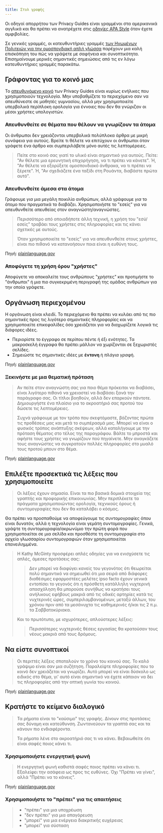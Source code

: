 ```yaml
---
title: Στυλ γραφής
---
```


Οι οδηγοί απορρήτου των Privacy Guides είναι γραμμένοι στα αμερικανικά αγγλικά και θα πρέπει να ανατρέχετε στις [οδηγίες APA Style](https://apastyle.apa.org/style-grammar-guidelines/grammar) όταν έχετε αμφιβολίες.

Σε γενικές γραμμές, οι κατευθυντήριες γραμμές [των Ηνωμένων Πολιτειών για την ομοσπονδιακή απλή γλώσσα](https://plainlanguage.gov/guidelines) παρέχουν μια καλή επισκόπηση του πώς να γράψετε με σαφήνεια και συνοπτικότητα. Επισημαίνουμε μερικές σημαντικές σημειώσεις από τις εν λόγω κατευθυντήριες γραμμές παρακάτω.

## Γράφοντας για το κοινό μας

Το [απευθυνόμενο κοινό](https://plainlanguage.gov/guidelines/audience) των Privacy Guides είναι κυρίως ενήλικες που χρησιμοποιούν τεχνολογία. Μην υποβαθμίζετε το περιεχόμενο σαν να απευθύνεστε σε μαθητές γυμνασίου, αλλά μην χρησιμοποιείτε υπερβολικά περίπλοκη ορολογία για έννοιες που δεν θα γνώριζαν οι μέσοι χρήστες υπολογιστών.

### Απευθυνθείτε σε θέματα που θέλουν να γνωρίζουν τα άτομα

Οι άνθρωποι δεν χρειάζονται υπερβολικά πολύπλοκα άρθρα με μικρή συνάφεια για αυτούς. Βρείτε τι θέλετε να επιτύχουν οι άνθρωποι όταν γράφετε ένα άρθρο και συμπεριλάβετε μόνο αυτές τις λεπτομέρειες.

> Πείτε στο κοινό σας γιατί το υλικό είναι σημαντικό για αυτούς. Πείτε: "Αν θέλετε μια ερευνητική επιχορήγηση, να τι πρέπει να κάνετε". Ή, "Αν θέλετε να εξορύξετε ομοσπονδιακό άνθρακα, να τι πρέπει να ξέρετε". Ή, "Αν σχεδιάζετε ένα ταξίδι στη Ρουάντα, διαβάστε πρώτα αυτό".

### Απευθυνθείτε άμεσα στα άτομα

Γράφουμε *για* μια μεγάλη ποικιλία ανθρώπων, αλλά γράφουμε *για* το άτομο που πραγματικά το διαβάζει. Χρησιμοποιήστε το "εσείς" για να απευθυνθείτε απευθείας στον αναγνώστη/αναγνώστες.

> Περισσότερο από οποιαδήποτε άλλη τεχνική, η χρήση του "εσύ/εσείς" τραβάει τους χρήστες στις πληροφορίες και τις κάνει σχετικές με αυτούς.
> 
> Όταν χρησιμοποιείτε το "εσείς" για να απευθυνθείτε στους χρήστες, είναι πιο πιθανό να κατανοήσουν ποια είναι η ευθύνη τους.

Πηγή: [plainlanguage.gov](https://plainlanguage.gov/guidelines/audience/address-the-user)

### Αποφύγετε τη χρήση όρου "χρήστες"

Αποφύγετε να αποκαλείτε τους ανθρώπους "χρήστες" και προτιμήστε το "άνθρωποι" ή μια πιο συγκεκριμένη περιγραφή της ομάδας ανθρώπων για την οποία γράφετε.

## Οργάνωση περιεχομένου

Η οργάνωση είναι κλειδί. Το περιεχόμενο θα πρέπει να κυλάει από τις πιο σημαντικές προς τις λιγότερο σημαντικές πληροφορίες και να χρησιμοποιείτε επικεφαλίδες όσο χρειάζεται για να διαχωρίζετε λογικά τις διάφορες ιδέες.

- Περιορίστε το έγγραφο σε περίπου πέντε ή έξι ενότητες. Τα μακροσκελή έγγραφα θα πρέπει μάλλον να χωρίζονται σε ξεχωριστές σελίδες.
- Σημειώστε τις σημαντικές ιδέες με **έντονη** ή *πλάγια γρα*φή.

Πηγή: [plainlanguage.gov](https://plainlanguage.gov/guidelines/design)

### Ξεκινήστε με μια θεματική πρόταση

> Αν πείτε στον αναγνώστη σας για ποιο θέμα πρόκειται να διαβάσει, είναι λιγότερο πιθανό να χρειαστεί να διαβάσει ξανά την παράγραφο σας. Οι τίτλοι βοηθούν, αλλά δεν επαρκούν πάντοτε. Δημιουργήστε ένα πλαίσιο για το ακροατήριό σας προτού του δώσετε τις λεπτομέρειες.
> 
> Συχνά γράφουμε με τον τρόπο που σκεφτόμαστε, βάζοντας πρώτα τις προθέσεις μας και μετά το συμπέρασμά μας. Μπορεί να είναι ο φυσικός τρόπος ανάπτυξης σκέψεων, αλλά καταλήγουμε με την πρόταση θέματος στο τέλος της παραγράφου. Βάλτε το μπροστά και αφήστε τους χρήστες να γνωρίζουν πού πηγαίνετε. Μην αναγκάζετε τους αναγνώστες να συγκρατούν πολλές πληροφορίες στο μυαλό τους προτού μπουν στο θέμα.

Πηγή: [plainlanguage.gov](https://plainlanguage.gov/guidelines/organize/have-a-topic-sentence)

## Επιλέξτε προσεκτικά τις λέξεις που χρησιμοποιείτε

> Οι λέξεις έχουν σημασία. Είναι τα πιο βασικά δομικά στοιχεία της γραπτής και προφορικής επικοινωνίας. Μην περιπλέκετε τα πράγματα χρησιμοποιώντας ορολογία, τεχνικούς όρους ή συντομογραφίες που δεν θα καταλάβει ο κόσμος.

Θα πρέπει να προσπαθούμε να αποφεύγουμε τις συντομογραφίες όπου είναι δυνατόν, αλλά η τεχνολογία είναι γεμάτη συντομογραφίες. Γενικά, γράψτε τη συντομογραφία/ακρωνύμιο την πρώτη φορά που χρησιμοποιείται σε μια σελίδα και προσθέστε τη συντομογραφία στο αρχείο γλωσσαρίου συντομογραφιών όταν χρησιμοποιείται επανειλημμένα.

> Η Kathy McGinty προσφέρει απλές οδηγίες για να ενισχύσετε τις απλές, άμεσες προτάσεις σας:
> 
> > Δεν μπορεί να διαφύγει κανείς του γεγονότος ότι θεωρείται πολύ σημαντικό να σημειωθεί ότι μια σειρά από διάφορες διαθέσιμες εφαρμοστέες μελέτες ipso facto έχουν γενικά εντοπίσει το γεγονός ότι η πρόσθετη κατάλληλη νυχτερινή απασχόληση θα μπορούσε συνήθως να κρατήσει τους ανήλικους εφήβους μακριά από τις οδικές αρτηρίες κατά τις νυχτερινές ώρες, συμπεριλαμβανομένων, μεταξύ άλλων, του χρόνου πριν από τα μεσάνυχτα τις καθημερινές ή/και τις 2 π.μ. τα Σαββατοκύριακα.
> 
> Και το πρωτότυπο, με ισχυρότερες, απλούστερες λέξεις:
> 
> > Περισσότερες νυχτερινές θέσεις εργασίας θα κρατούσαν τους νέους μακριά από τους δρόμους.

## Να είστε συνοπτικοί

> Οι περιττές λέξεις σπαταλούν το χρόνο του κοινού σας. Το καλό γράψιμο είναι σαν μια συζήτηση. Παραλείψτε πληροφορίες που το κοινό δεν χρειάζεται να γνωρίζει. Αυτό μπορεί να είναι δύσκολο ως ειδικός στο θέμα, γι' αυτό είναι σημαντικό να έχετε κάποιον να δει τις πληροφορίες από την οπτική γωνία του κοινού.

Πηγή: [plainlanguage.gov](https://plainlanguage.gov/guidelines/concise)

## Κρατήστε το κείμενο διαλογικό

> Τα ρήματα είναι το "καύσιμο" της γραφής. Δίνουν στις προτάσεις σας δύναμη και κατεύθυνση. Ζωντανεύουν τα γραπτά σας και τα κάνουν πιο ενδιαφέροντα.
> 
> Τα ρήματα λένε στο ακροατήριό σας τι να κάνει. Βεβαιωθείτε ότι είναι σαφές ποιος κάνει τι.

### Χρησιμοποιήστε ενεργητική φωνή

> Η ενεργητική φωνή καθιστά σαφές ποιος πρέπει να κάνει τι. Εξαλείφει την ασάφεια ως προς τις ευθύνες. Όχι "Πρέπει να γίνει", αλλά "Πρέπει να το κάνεις".

Πηγή: [plainlanguage.gov](https://plainlanguage.gov/guidelines/conversational/use-active-voice)

### Χρησιμοποιήστε το "πρέπει" για τις απαιτήσεις

> - "πρέπει" για μια υποχρέωση
> - "δεν πρέπει" για μια απαγόρευση
> - "μπορεί" για μια ενέργεια διακριτικής ευχέρειας
> - "μπορεί" για σύσταση
